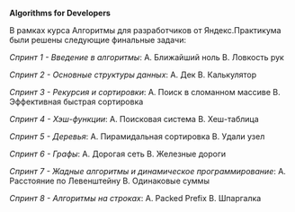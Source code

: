 **Algorithms for Developers**

В рамках курса Алгоритмы для разработчиков от Яндекс.Практикума
были решены следующие финальные задачи:

_Спринт 1 - Введение в алгоритмы_:
A. Ближайший ноль
B. Ловкость рук

_Спринт 2 - Основные структуры данных_:
А. Дек
В. Калькулятор

_Спринт 3 - Рекурсия и сортировки_:
A. Поиск в сломанном массиве
B. Эффективная быстрая сортировка

_Спринт 4 - Хэш-функции_:
А. Поисковая система
B. Хеш-таблица

_Спринт 5 - Деревья_:
A. Пирамидальная сортировка
В. Удали узел

_Спринт 6 - Графы_:
А. Дорогая сеть
В. Железные дороги

_Спринт 7 - Жадные алгоритмы и динамическое программирование_:
A. Расстояние по Левенштейну
В. Одинаковые суммы

_Спринт 8 - Алгоритмы на строках_:
A. Packed Prefix
В. Шпаргалка
